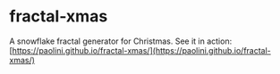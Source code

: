 # fractal-xmas

A snowflake fractal generator for Christmas. See it in action:
[https://paolini.github.io/fractal-xmas/](https://paolini.github.io/fractal-xmas/)